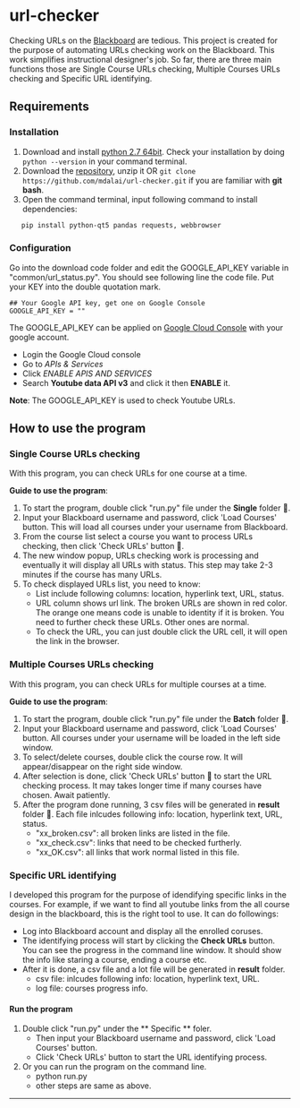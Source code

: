 # url-checker
Checking URLs on the [Blackboard](http://www.blackboard.com) are tedious. This project is created for the purpose of automating URLs checking work on the Blackboard. This work simplifies instructional designer's job. So far, there are three main functions those are Single Course URLs checking, Multiple Courses URLs checking and Specific URL identifying.
## Requirements
### Installation
1. Download and install [python 2.7 64bit](https://www.python.org/downloads/release/python-2714/). Check your installation by doing ```python --version``` in your command terminal.
2. Download the [repository](https://github.com/mdalai/url-checker/archive/master.zip), unzip it OR ```git clone https://github.com/mdalai/url-checker.git``` if you are familiar with **git bash**.
3. Open the command terminal, input following command to install dependencies:
```sh
   pip install python-qt5 pandas requests, webbrowser
```
### Configuration
Go into the download code folder and edit the GOOGLE_API_KEY variable in "common/url_status.py". You should see following line the code file. Put your KEY into the double quotation mark.
```
## Your Google API key, get one on Google Console 
GOOGLE_API_KEY = ""
```
The GOOGLE_API_KEY can be applied on [Google Cloud Console](https://console.cloud.google.com) with your google account. 
 * Login the Google Cloud console
 * Go to _APIs & Services_  
 * Click _ENABLE APIS AND SERVICES_ 
 * Search **Youtube data API v3** and click it then __ENABLE__ it.
 
 **Note**: The GOOGLE_API_KEY is used to check Youtube URLs.

## How to use the program
### Single Course URLs checking
With this program, you can check URLs for one course at a time. 

**Guide to use the program**:
1. To start the program, double click "run.py" file under the **Single** folder :file_folder:.
2. Input your Blackboard username and password, click 'Load Courses' button. This will load all courses under your username from Blackboard. 
3. From the course list select a course you want to process URLs checking, then click 'Check URLs' button :black_square_button:. 
4. The new window popup, URLs checking work is processing and eventually it will display all URLs with status. This step may take 2-3 minutes if the course has many URLs.
5. To check displayed URLs list, you need to know:
    - List include following columns: location, hyperlink text, URL, status.
    - URL column shows url link. The broken URLs are shown in red color.  The orange one means code is unable to identity if it is broken. You need to further check these URLs. Other ones are normal.
    - To check the URL, you can just double click the URL cell, it will open the link in the browser.

   
### Multiple Courses URLs checking
With this program, you can check URLs for multiple courses at a time. 

**Guide to use the program**:
1. To start the program, double click "run.py" file under the **Batch** folder :file_folder:.
2. Input your Blackboard username and password, click 'Load Courses' button. All courses under your username will be loaded in the left side window. 
3. To select/delete courses, double click the course row. It will appear/disappear on the right side window.
4. After selection is done, click 'Check URLs' button :black_square_button: to start the URL checking process. It may takes longer time if many courses have chosen. Await patiently.
5. After the program done running, 3 csv files will be generated in **result** folder :file_folder:. Each file inlcudes following info: location, hyperlink text, URL, status.
   * "xx_broken.csv": all broken links are listed in the file.
   * "xx_check.csv": links that need to be checked furtherly.
   * "xx_OK.csv": all links that work normal listed in this file.

### Specific URL identifying
I developed this program for the purpose of idendifying specific links in the courses. For example, if we want to find all youtube links from the all course design in the blackboard, this is the right tool to use.
It can do followings:
* Log into Blackboard account and display all the enrolled coruses.
* The identifying process will start by clicking the **Check URLs** button. You can see the progress in the command line window. It should show the info like staring a course, ending a course etc.
* After it is done, a csv file and a lot file will be generated in **result** folder. 
  * csv file: inlcudes following info: location, hyperlink text, URL.
  * log file: courses progress info.
#### Run the program
1. Double click "run.py" under the ** Specific ** foler.
   - Then input your Blackboard username and password, click 'Load Courses' button. 
   - Click 'Check URLs' button to start the URL identifying process. 
2. Or you can run the program on the command line. 
   - python run.py
   - other steps are same as above.


-------


